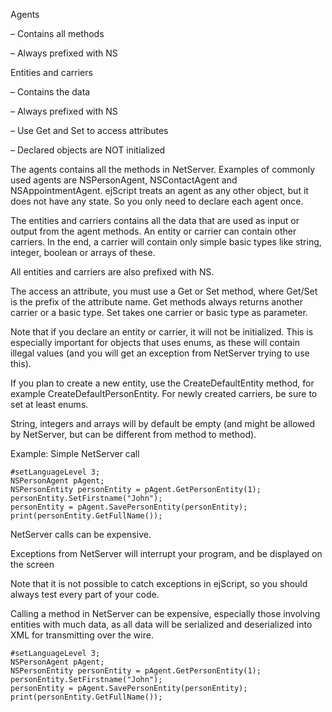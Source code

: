 <properties date="2016-06-24"
SortOrder="17"
/>

Agents

–      Contains all methods

–      Always prefixed with NS

Entities and carriers

–      Contains the data

–      Always prefixed with NS

–      Use Get and Set to access attributes

–      Declared objects are NOT initialized

The agents contains all the methods in NetServer. Examples of commonly used agents are NSPersonAgent, NSContactAgent and NSAppointmentAgent. ejScript treats an agent as any other object, but it does not have any state. So you only need to declare each agent once.

The entities and carriers contains all the data that are used as input or output from the agent methods. An entity or carrier can contain other carriers. In the end, a carrier will contain only simple basic types like string, integer, boolean or arrays of these.

All entities and carriers are also prefixed with NS.

The access an attribute, you must use a Get or Set method, where Get/Set is the prefix of the attribute name. Get methods always returns another carrier or a basic type. Set takes one carrier or basic type as parameter.

Note that if you declare an entity or carrier, it will not be initialized. This is especially important for objects that uses enums, as these will contain illegal values (and you will get an exception from NetServer trying to use this).

If you plan to create a new entity, use the CreateDefaultEntity method, for example CreateDefaultPersonEntity. For newly created carriers, be sure to set at least enums.

String, integers and arrays will by default be empty (and might be allowed by NetServer, but can be different from method to method).

Example: Simple NetServer call

```
#setLanguageLevel 3;
NSPersonAgent pAgent;
NSPersonEntity personEntity = pAgent.GetPersonEntity(1);
personEntity.SetFirstname("John");
personEntity = pAgent.SavePersonEntity(personEntity);
print(personEntity.GetFullName());
```

 

NetServer calls can be expensive.

Exceptions from NetServer will interrupt your program, and be displayed on the screen

Note that it is not possible to catch exceptions in ejScript, so you should always test every part of your code.

Calling a method in NetServer can be expensive, especially those involving entities with much data, as all data will be serialized and deserialized into XML for transmitting over the wire.

```
#setLanguageLevel 3;
NSPersonAgent pAgent;
NSPersonEntity personEntity = pAgent.GetPersonEntity(1);
personEntity.SetFirstname("John");
personEntity = pAgent.SavePersonEntity(personEntity);
print(personEntity.GetFullName());
```
